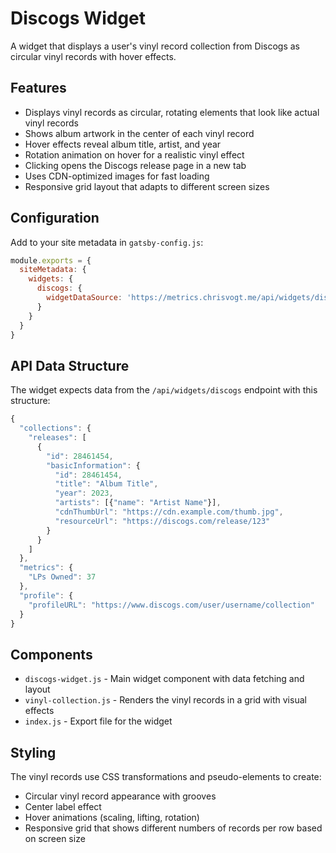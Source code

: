 # Discogs Widget

A widget that displays a user's vinyl record collection from Discogs as circular vinyl records with hover effects.

## Features

- Displays vinyl records as circular, rotating elements that look like actual vinyl records
- Shows album artwork in the center of each vinyl record
- Hover effects reveal album title, artist, and year
- Rotation animation on hover for a realistic vinyl effect
- Clicking opens the Discogs release page in a new tab
- Uses CDN-optimized images for fast loading
- Responsive grid layout that adapts to different screen sizes

## Configuration

Add to your site metadata in `gatsby-config.js`:

```javascript
module.exports = {
  siteMetadata: {
    widgets: {
      discogs: {
        widgetDataSource: 'https://metrics.chrisvogt.me/api/widgets/discogs'
      }
    }
  }
}
```

## API Data Structure

The widget expects data from the `/api/widgets/discogs` endpoint with this structure:

```javascript
{
  "collections": {
    "releases": [
      {
        "id": 28461454,
        "basicInformation": {
          "id": 28461454,
          "title": "Album Title",
          "year": 2023,
          "artists": [{"name": "Artist Name"}],
          "cdnThumbUrl": "https://cdn.example.com/thumb.jpg",
          "resourceUrl": "https://discogs.com/release/123"
        }
      }
    ]
  },
  "metrics": {
    "LPs Owned": 37
  },
  "profile": {
    "profileURL": "https://www.discogs.com/user/username/collection"
  }
}
```

## Components

- `discogs-widget.js` - Main widget component with data fetching and layout
- `vinyl-collection.js` - Renders the vinyl records in a grid with visual effects
- `index.js` - Export file for the widget

## Styling

The vinyl records use CSS transformations and pseudo-elements to create:

- Circular vinyl record appearance with grooves
- Center label effect
- Hover animations (scaling, lifting, rotation)
- Responsive grid that shows different numbers of records per row based on screen size
